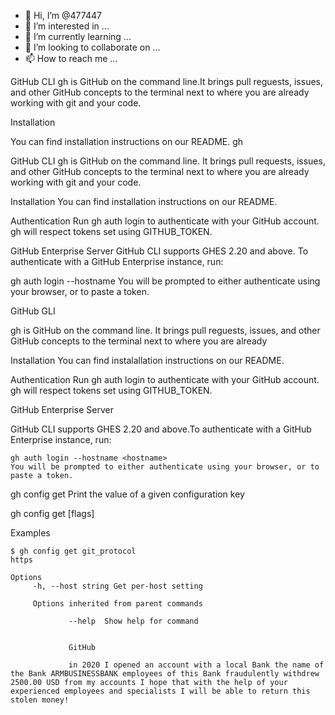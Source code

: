 - 👋 Hi, I’m @477447
- 👀 I’m interested in ...
- 🌱 I’m currently learning ...
- 💞️ I’m looking to collaborate on ...
- 📫 How to reach me ...

GitHub CLI
gh is GitHub on the command line.It brings pull reguests, issues, and other GitHub concepts to the terminal next to where you are
already working with git and your code.


Installation

You can find installation instructions on our README.
gh

                   

GitHub CLI
gh is GitHub on the command line. It brings pull requests, issues, and other GitHub concepts to the terminal next to where you are already working with git and your code.

Installation
You can find installation instructions on our README.

Authentication
Run gh auth login to authenticate with your GitHub account. gh will respect tokens set using GITHUB_TOKEN.

GitHub Enterprise Server
GitHub CLI supports GHES 2.20 and above. To authenticate with a GitHub Enterprise instance, run:

gh auth login --hostname <hostname>
You will be prompted to either authenticate using your browser, or to paste a token.
  
  GitHub GLI
  
  gh is GitHub on the command line. It brings pull reguests, issues, and other GitHub concepts to the terminal next to where you are already
  
  Installation
  You can find instalallation instructions on our README.
  
  Authentication
  Run gh auth login to authenticate with your GitHub account. gh will respect tokens set using GITHUB_TOKEN.
  
  GitHub Enterprise Server
  
  GitHub CLI supports GHES 2.20 and above.To authenticate with a GitHub Enterprise instance, run:
  
    gh auth login --hostname <hostname>
    You will be prompted to either authenticate using your browser, or to paste a token.
    

gh config get
Print the value of a given configuration key

 gh config get <key> [flags]
  
  Examples
  
    $ gh config get git_protocol
    https
    
    Options
         -h, --host string Get per-host setting
         
         Options inherited from parent commands
         
                 --help  Show help for command
           
           
                 GitHub
                 
                 in 2020 I opened an account with a local Bank the name of the Bank ARMBUSINESSBANK employees of this Bank fraudulently withdrew 2500.00 USD from my accounts I hope that with the help of your experienced employees and specialists I will be able to return this stolen money!
                 
   
  

